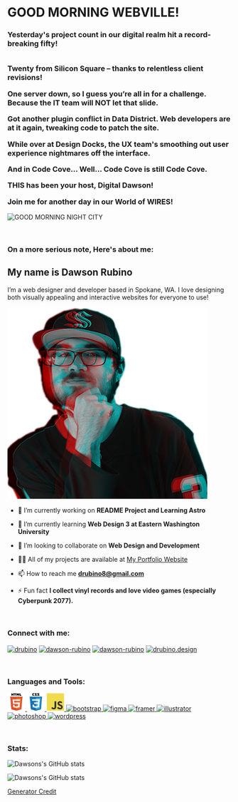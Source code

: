 
<h1 style="text-align: left">GOOD MORNING WEBVILLE!</h1>
<h3 style="text-align: left">Yesterday's project count in our digital realm hit a record-breaking fifty!<br>
<br>

Twenty from Silicon Square – thanks to relentless client revisions!

One server down, so I guess you’re all in for a challenge. Because the IT team will NOT let that slide.

Got another plugin conflict in Data District. Web developers are at it again, tweaking code to patch the site.

While over at Design Docks, the UX team's smoothing out user experience nightmares off the interface.

And in Code Cove... Well... Code Cove is still Code Cove.

THIS has been your host, Digital Dawson!

Join me for another day in our World of WIRES!</h3>

![GOOD MORNING NIGHT CITY](GMNC.gif)

<br>

<h3>On a more serious note, Here's about me:</h3>

<h2>My name is Dawson Rubino</h2>
<p>I’m a web designer and developer based in Spokane, WA. I love designing both visually appealing and interactive websites for everyone to use!</p>

![Dawson's Portrait](Me_3D.png)

- 🔭 I’m currently working on **README Project and Learning Astro**

- 🌱 I’m currently learning **Web Design 3 at Eastern Washington University**

- 👯 I’m looking to collaborate on **Web Design and Development**

- 👨‍💻 All of my projects are available at [My Portfolio Website](https://drubino.webflow.io/)

- 📫 How to reach me **drubino8@gmail.com**

- ⚡ Fun fact **I collect vinyl records and love video games (especially Cyberpunk 2077).**

<br>

<h3>Connect with me:</h3>
<p>
<a href="https://codepen.io/drubino" target="blank"><img align="center" src="https://raw.githubusercontent.com/rahuldkjain/github-profile-readme-generator/master/src/images/icons/Social/codepen.svg" alt="drubino" height="30" width="40" /></a>
<a href="https://www.linkedin.com/in/dawson-rubino/" target="blank"><img align="center" src="https://raw.githubusercontent.com/rahuldkjain/github-profile-readme-generator/master/src/images/icons/Social/linked-in-alt.svg" alt="dawson-rubino" height="30" width="40" /></a>
<a href="https://www.facebook.com/profile.php?id=100093020917741" target="blank"><img align="center" src="https://raw.githubusercontent.com/rahuldkjain/github-profile-readme-generator/master/src/images/icons/Social/facebook.svg" alt="dawson-rubino" height="30" width="40" /></a>
<a href="https://www.instagram.com/drubino.design/" target="blank"><img align="center" src="https://raw.githubusercontent.com/rahuldkjain/github-profile-readme-generator/master/src/images/icons/Social/instagram.svg" alt="drubino.design" height="30" width="40" /></a>
</p>

<br>

<h3>Languages and Tools:</h3>
<p> <a href="https://developer.mozilla.org/en-US/docs/Learn/Getting_started_with_the_web/HTML_basics" target="_blank" rel="noreferrer"> <img src="https://raw.githubusercontent.com/devicons/devicon/master/icons/html5/html5-original-wordmark.svg" alt="html5" width="40" height="40"/> </a> <a href="https://developer.mozilla.org/en-US/docs/Learn/Getting_started_with_the_web/CSS_basics" target="_blank" rel="noreferrer"> <img src="https://raw.githubusercontent.com/devicons/devicon/master/icons/css3/css3-original-wordmark.svg" alt="css3" width="40" height="40"/> </a> <a href="https://developer.mozilla.org/en-US/docs/Web/JavaScript" target="_blank" rel="noreferrer"> <img src="https://raw.githubusercontent.com/devicons/devicon/master/icons/javascript/javascript-original.svg" alt="javascript" width="40" height="40"/> </a> <a href="https://getbootstrap.com" target="_blank" rel="noreferrer"> <img src="https://cdn.jsdelivr.net/gh/devicons/devicon@latest/icons/bootstrap/bootstrap-original-wordmark.svg" alt="bootstrap" width="40" height="40"/> </a> <a href="https://www.figma.com/" target="_blank" rel="noreferrer"> <img src="https://www.vectorlogo.zone/logos/figma/figma-icon.svg" alt="figma" width="40" height="40"/> </a> <a href="https://www.framer.com/" target="_blank" rel="noreferrer"> <img src="https://www.vectorlogo.zone/logos/framer/framer-icon.svg" alt="framer" width="40" height="40"/> </a> <a href="https://www.adobe.com/products/illustrator.html" target="_blank" rel="noreferrer"> <img src="https://www.vectorlogo.zone/logos/adobe_illustrator/adobe_illustrator-icon.svg" alt="illustrator" width="40" height="40"/> </a> <a href="https://www.adobe.com/products/photoshop.html?promoid=RBS7NL7F&mv=other" target="_blank" rel="noreferrer"> <img src="https://cdn.jsdelivr.net/gh/devicons/devicon@latest/icons/photoshop/photoshop-original.svg" alt="photoshop" width="40" height="40"/> </a> <a href="https://wordpress.org/" target="_blank" rel="noreferrer"> <img src="https://cdn.jsdelivr.net/gh/devicons/devicon@latest/icons/wordpress/wordpress-original.svg" alt="wordpress" width="40" height="40"/> </a></p>

<br>

<h3>Stats:</h3>

![Dawsons's GitHub stats](https://github-readme-stats.vercel.app/api?username=drubino8&show_icons=true&theme=highcontrast)

![Dawsons's GitHub stats](https://github-readme-streak-stats.herokuapp.com/?user=drubino8&show_icons=true&theme=highcontrast)

<p>
<a href="https://rahuldkjain.github.io/gh-profile-readme-generator/">Generator Credit</a>
</p>